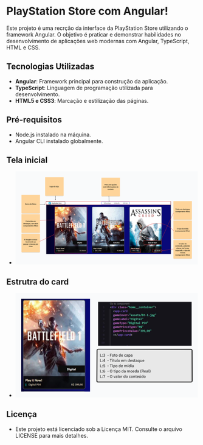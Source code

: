 # PlayStation Store com Angular!

Este projeto é uma recrção da interface da PlayStation Store utilizando o framework Angular. O objetivo é praticar e demonstrar habilidades no desenvolvimento de aplicações web modernas com Angular, TypeScript, HTML e CSS.


## Tecnologias Utilizadas

-   **Angular**: Framework principal para construção da aplicação.
-   **TypeScript**: Linguagem de programação utilizada para desenvolvimento.
-   **HTML5 e CSS3**: Marcação e estilização das páginas.

## Pré-requisitos

-   Node.js instalado na máquina.
-   Angular CLI instalado globalmente.

## Tela inicial

- ![imagem](/src/assets/project-exemple.png)

## Estrutra do card

- ![imagem](/src/assets/code-exemple.png)


## Licença
- Este projeto está licenciado sob a Licença MIT. Consulte o arquivo LICENSE para mais detalhes. 
